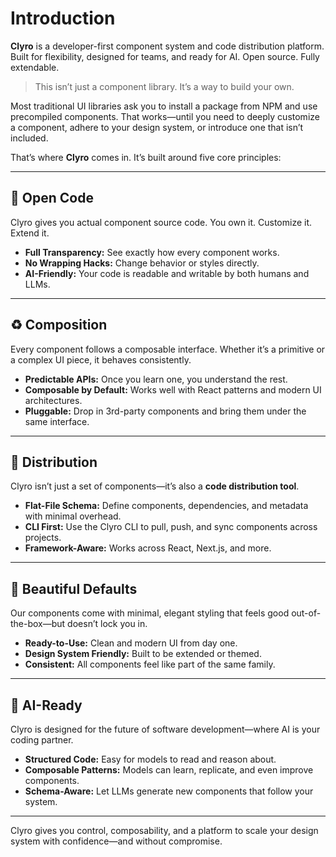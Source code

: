 # Introduction

**Clyro** is a developer-first component system and code distribution platform. Built for flexibility, designed for teams, and ready for AI. Open source. Fully extendable.

> This isn’t just a component library. It’s a way to build your own.

Most traditional UI libraries ask you to install a package from NPM and use precompiled components. That works—until you need to deeply customize a component, adhere to your design system, or introduce one that isn’t included.

That’s where **Clyro** comes in. It’s built around five core principles:

---

## 🧩 Open Code

Clyro gives you actual component source code. You own it. Customize it. Extend it.

- **Full Transparency:** See exactly how every component works.
- **No Wrapping Hacks:** Change behavior or styles directly.
- **AI-Friendly:** Your code is readable and writable by both humans and LLMs.

---

## ♻️ Composition

Every component follows a composable interface. Whether it’s a primitive or a complex UI piece, it behaves consistently.

- **Predictable APIs:** Once you learn one, you understand the rest.
- **Composable by Default:** Works well with React patterns and modern UI architectures.
- **Pluggable:** Drop in 3rd-party components and bring them under the same interface.

---

## 🚚 Distribution

Clyro isn’t just a set of components—it’s also a **code distribution tool**.

- **Flat-File Schema:** Define components, dependencies, and metadata with minimal overhead.
- **CLI First:** Use the Clyro CLI to pull, push, and sync components across projects.
- **Framework-Aware:** Works across React, Next.js, and more.

---

## 🎨 Beautiful Defaults

Our components come with minimal, elegant styling that feels good out-of-the-box—but doesn’t lock you in.

- **Ready-to-Use:** Clean and modern UI from day one.
- **Design System Friendly:** Built to be extended or themed.
- **Consistent:** All components feel like part of the same family.

---

## 🤖 AI-Ready

Clyro is designed for the future of software development—where AI is your coding partner.

- **Structured Code:** Easy for models to read and reason about.
- **Composable Patterns:** Models can learn, replicate, and even improve components.
- **Schema-Aware:** Let LLMs generate new components that follow your system.

---

Clyro gives you control, composability, and a platform to scale your design system with confidence—and without compromise.
